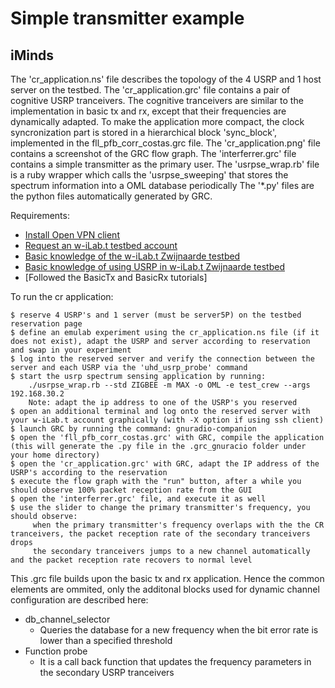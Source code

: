Simple transmitter example
===================

iMinds
-----

The 'cr_application.ns' file describes the topology of the 4 USRP and 1 host server on the testbed.
The 'cr_application.grc' file contains a pair of cognitive USRP tranceivers. The cognitive tranceivers are similar to the implementation in basic tx and rx, except that their frequencies are dynamically adapted. To make the application more compact, the clock syncronization part is stored in a hierarchical block 'sync_block', implemented in the fll_pfb_corr_costas.grc file.
The 'cr_application.png' file contains a screenshot of the GRC flow graph.
The 'interferrer.grc' file contains a simple transmitter as the primary user.
The 'usrpse_wrap.rb' file is a ruby wrapper which calls the 'usrpse_sweeping' that stores the spectrum information into a OML database periodically 
The '*.py' files are the python files automatically generated by GRC.


Requirements:

  * [Install Open VPN client](https://openvpn.net/index.php/open-source/downloads.html)
  * [Request an w-iLab.t testbed account](http://ilabt.iminds.be/gettingstarted)
  * [Basic knowledge of the w-iLab.t Zwijnaarde testbed](http://ilabt.iminds.be/node/93)
  * [Basic knowledge of using USRP in w-iLab.t Zwijnaarde testbed](http://doc.ilabt.iminds.be/ilabt-documentation/wilabfacility.html#using-the-usrp-devices)
  * [Followed the BasicTx and BasicRx tutorials]

To run the cr application:

    $ reserve 4 USRP's and 1 server (must be server5P) on the testbed reservation page
    $ define an emulab experiment using the cr_application.ns file (if it does not exist), adapt the USRP and server according to reservation and swap in your experiment
    $ log into the reserved server and verify the connection between the server and each USRP via the 'uhd_usrp_probe' command
    $ start the usrp spectrum sensing application by running: 
        ./usrpse_wrap.rb --std ZIGBEE -m MAX -o OML -e test_crew --args 192.168.30.2
        Note: adapt the ip address to one of the USRP's you reserved     
    $ open an additional terminal and log onto the reserved server with your w-iLab.t account graphically (with -X option if using ssh client)
    $ launch GRC by running the command: gnuradio-companion
    $ open the 'fll_pfb_corr_costas.grc' with GRC, compile the application (this will generate the .py file in the .grc_gnuracio folder under your home directory)
    $ open the 'cr_application.grc' with GRC, adapt the IP address of the USRP's according to the reservation
    $ execute the flow graph with the "run" button, after a while you should observe 100% packet reception rate from the GUI 
    $ open the 'interferrer.grc' file, and execute it as well
    $ use the slider to change the primary transmitter's frequency, you should observe:
         when the primary transmitter's frequency overlaps with the the CR tranceivers, the packet reception rate of the secondary tranceivers drops 
         the secondary tranceivers jumps to a new channel automatically and the packet reception rate recovers to normal level

This .grc file builds upon the basic tx and rx application. Hence the common elements are ommited, only the additonal blocks used for dynamic channel configuration are described here:
  * db_channel_selector
    * Queries the database for a new frequency when the bit error rate is lower than a specified threshold
  * Function probe
    * It is a call back function that updates the frequency parameters in the secondary USRP tranceivers


